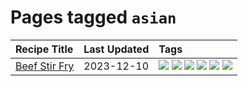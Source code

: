 # Pages tagged `asian`

|Recipe Title|Last Updated|Tags
|:---|:---|:---|
|[Beef Stir Fry](../recipes/beefstirfry.md)|2023-12-10|[![](https://img.shields.io/badge/tag-asian-e5fa6f)](../tags/asian.md) [![](https://img.shields.io/badge/tag-beef-91514)](../tags/beef.md) [![](https://img.shields.io/badge/tag-dinner-8f457a)](../tags/dinner.md) [![](https://img.shields.io/badge/tag-pasta-b7439e)](../tags/pasta.md) [![](https://img.shields.io/badge/tag-stovetop-c6d429)](../tags/stovetop.md) [![](https://img.shields.io/badge/tag-versatile-d82abc)](../tags/versatile.md)|